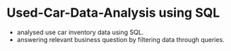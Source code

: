 # Used-Car-Data-Analysis using SQL
- analysed use car inventory data using SQL.
- answering relevant business question by filtering data through queries.
